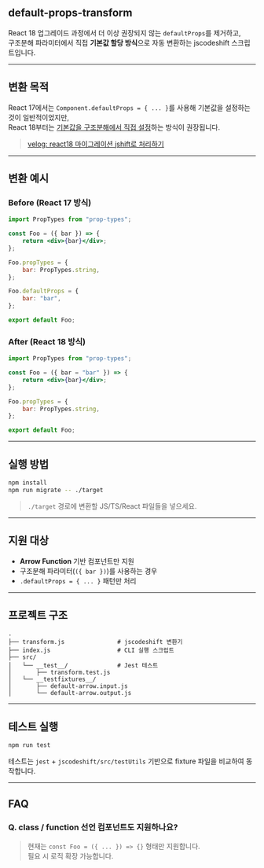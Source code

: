 ## default-props-transform

React 18 업그레이드 과정에서 더 이상 권장되지 않는 `defaultProps`를 제거하고,  
구조분해 파라미터에서 직접 **기본값 할당 방식**으로 자동 변환하는 jscodeshift 스크립트입니다.

---

## 변환 목적

React 17에서는 `Component.defaultProps = { ... }`를 사용해 기본값을 설정하는 것이 일반적이었지만,  
React 18부터는 [기본값을 구조분해에서 직접 설정](https://react.dev/learn/passing-props-to-a-component#specifying-a-default-value-for-a-prop)하는 방식이 권장됩니다.

> [velog: react18 마이그레이션 jshift로 처리하기](https://velog.io/@jrjr519/react18-%EB%A7%88%EC%9D%B4%EA%B7%B8%EB%A0%88%EC%9D%B4%EC%85%98-jshift%EB%A1%9C-%EC%B2%98%EB%A6%AC%ED%95%98%EA%B8%B0)
---

## 변환 예시

### Before (React 17 방식)

```jsx
import PropTypes from "prop-types";

const Foo = ({ bar }) => {
    return <div>{bar}</div>;
};

Foo.propTypes = {
    bar: PropTypes.string,
};

Foo.defaultProps = {
    bar: "bar",
};

export default Foo;
```

### After (React 18 방식)

```jsx
import PropTypes from "prop-types";

const Foo = ({ bar = "bar" }) => {
    return <div>{bar}</div>;
};

Foo.propTypes = {
    bar: PropTypes.string,
};

export default Foo;
```

---

## 실행 방법

```bash
npm install
npm run migrate -- ./target
```

> `./target` 경로에 변환할 JS/TS/React 파일들을 넣으세요.

---

## 지원 대상

-   **Arrow Function** 기반 컴포넌트만 지원
-   구조분해 파라미터(`({ bar })`)를 사용하는 경우
-   `.defaultProps = { ... }` 패턴만 처리

---

## 프로젝트 구조

```
.
├── transform.js               # jscodeshift 변환기
├── index.js                   # CLI 실행 스크립트
├── src/
│   └── __test__/              # Jest 테스트
│       ├── transform.test.js
│   └── __testfixtures__/
│       ├── default-arrow.input.js
│       └── default-arrow.output.js
```

---

## 테스트 실행

```bash
npm run test
```

테스트는 `jest` + `jscodeshift/src/testUtils` 기반으로 fixture 파일을 비교하여 동작합니다.

---

## FAQ

### Q. class / function 선언 컴포넌트도 지원하나요?

> 현재는 `const Foo = ({ ... }) => {}` 형태만 지원합니다.  
> 필요 시 로직 확장 가능합니다.
